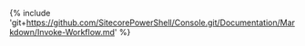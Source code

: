 {% include 'git+https://github.com/SitecorePowerShell/Console.git/Documentation/Markdown/Invoke-Workflow.md' %}
